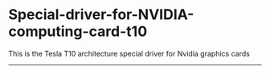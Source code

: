 # Special-driver-for-NVIDIA-computing-card-t10
This is the Tesla T10 architecture special driver for Nvidia graphics cards

-----